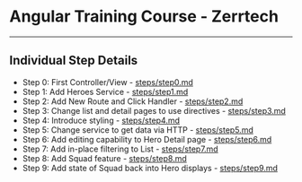 # Angular Training Course - Zerrtech
-----

## Individual Step Details

* Step 0: First Controller/View - [steps/step0.md](steps/step0.md)
* Step 1: Add Heroes Service - [steps/step1.md](steps/step1.md)
* Step 2: Add New Route and Click Handler - [steps/step2.md](steps/step2.md)
* Step 3: Change list and detail pages to use directives - [steps/step3.md](steps/step3.md)
* Step 4: Introduce styling - [steps/step4.md](steps/step4.md)
* Step 5: Change service to get data via HTTP - [steps/step5.md](steps/step5.md)
* Step 6: Add editing capability to Hero Detail page - [steps/step6.md](steps/step6.md)
* Step 7: Add in-place filtering to List - [steps/step7.md](steps/step7.md)
* Step 8: Add Squad feature - [steps/step8.md](steps/step8.md)
* Step 9: Add state of Squad back into Hero displays - [steps/step9.md](steps/step9.md)